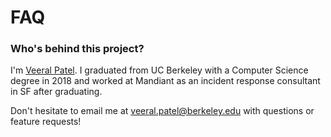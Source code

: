 # FAQ

### Who's behind this project?

I'm [Veeral Patel](https://veeral-patel.com). I graduated from UC Berkeley with a Computer Science degree in 2018
and worked at Mandiant as an incident response consultant in SF after graduating.

Don't hesitate to email me at [veeral.patel@berkeley.edu](mailto:veeral.patel@berkeley.edu) with questions or
feature requests!
